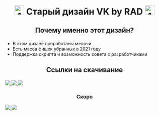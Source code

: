 # <p align="center"><img src="https://i.ibb.co/PgwJjXX/128.png" alt="128" border="0" width="30em"> **Старый дизайн VK by RAD** <img src="https://i.ibb.co/PgwJjXX/128.png" alt="128" border="0" width="30em">
## <p align="center"> Почему именно этот дизайн?
- В этом дизане проработаны мелочи
- Есть масса фишек убранных в 2021 году
- Поддержка скрипта и возможность совета с разработчиками

## <p align="center"> Ссылки на скачивание
<a href="">
  <img src="https://img.shields.io/badge/Google%20Chrome-установить-green?style=for-the-badge&logo=googlechrome&logoColor=green&link=https://dl.uploadgram.me/6264f64d251f3g?raw">
</a>
<a href="#">
  <img src="https://img.shields.io/badge/Opera-установить-green?style=for-the-badge&logo=opera&logoColor=red&link=https://dl.uploadgram.me/6264f64d251f3g?raw">
</a>
<a href="">
  <img src="https://img.shields.io/badge/Edge-установить-green?style=for-the-badge&logo=microsoftedge&logoColor=blue&link=https://dl.uploadgram.me/6264f64d251f3g?raw">
</a>
<br>

### <p align="center"> Скоро
<a href="#">
  <img src="https://img.shields.io/badge/FireFox-недоступно-red?style=for-the-badge&logo=firefox&logoColor=orange&link=https://dl.uploadgram.me/6264f64d251f3g?raw">
</a>
<a href="#">
  <img src="https://img.shields.io/badge/Safari-недоступно-red?style=for-the-badge&logo=safari&logoColor=white&link=https://dl.uploadgram.me/6264f64d251f3g?raw">
</a>
